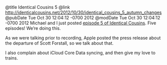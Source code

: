 @title Identical Cousins 5
@link http://identicalcousins.net/2012/10/30/identical_cousins_5_autumn_changes
@pubDate Tue Oct 30 12:04:12 -0700 2012
@modDate Tue Oct 30 12:04:12 -0700 2012
Michael and I just posted <a href="http://identicalcousins.net/2012/10/30/identical_cousins_5_autumn_changes">episode 5 of Identical Cousins</a>. Five episodes! We’re doing this.

As we were talking prior to recording, Apple posted the press release about the departure of Scott Forstall, so we talk about that.

I also complain about iCloud Core Data syncing, and then give my love to trains.
